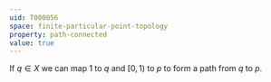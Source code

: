 ```yaml
---
uid: T000056
space: finite-particular-point-topology
property: path-connected
value: true
---
```

If $q \in X$ we can map $1$ to $q$ and $[0,1)$ to $p$ to form a path from $q$ to $p$.

